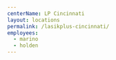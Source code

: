 ```yaml
---
centerName: LP Cincinnati
layout: locations
permalink: /lasikplus-cincinnati/
employees:
  - marino
  - holden
---
```

